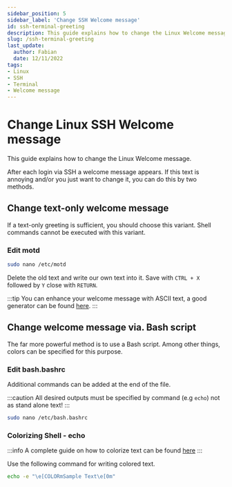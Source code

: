 ```yaml
---
sidebar_position: 5
sidebar_label: 'Change SSH Welcome message'
id: ssh-terminal-greeting
description: This guide explains how to change the Linux Welcome message.
slug: /ssh-terminal-greeting
last_update:
  author: Fabian
  date: 12/11/2022
tags:
- Linux
- SSH
- Terminal
- Welcome message
---
```

# Change Linux SSH Welcome message

This guide explains how to change the Linux Welcome message.

After each login via SSH a welcome message appears. If this text is annoying and/or you just want to change it, you can do this by two methods.

## Change text-only welcome message

If a text-only greeting is sufficient, you should choose this variant. Shell commands cannot be executed with this variant.

### Edit motd

```bash
sudo nano /etc/motd
```

Delete the old text and write our own text into it. Save with `CTRL + X` followed by `Y` close with `RETURN`.

:::tip
You can enhance your welcome message with ASCII text, a good generator can be found [here](https://patorjk.com/software/taag).
:::

## Change welcome message via. Bash script

The far more powerful method is to use a Bash script. Among other things, colors can be specified for this purpose.

### Edit bash.bashrc

Additional commands can be added at the end of the file.

:::caution
All desired outputs must be specified by command (e.g `echo`) not as stand alone text!
:::

```bash
sudo nano /etc/bash.bashrc
```

### Colorizing Shell - echo

:::info
A complete guide on how to colorize text can be found [here](../cheat-sheets/linux-bash-coloring)
:::

Use the following command for writing colored text.

```bash
echo -e "\e[COLORmSample Text\e[0m"
```

